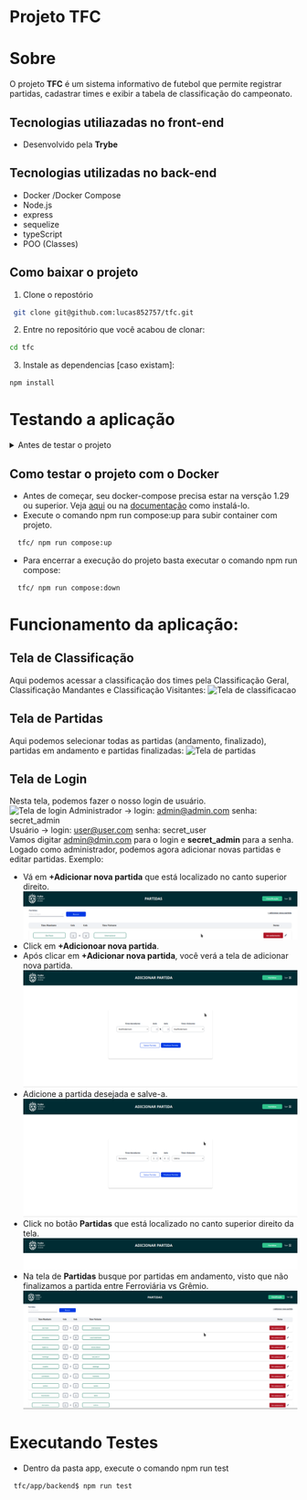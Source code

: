  <h1>Projeto TFC<h1>

 # Sobre
O projeto **TFC** é um sistema informativo de futebol que permite registrar partidas, cadastrar times e exibir a tabela de classificação do campeonato.

## Tecnologias utiliazadas no front-end
- Desenvolvido pela **Trybe**
## Tecnologias utilizadas no back-end
- Docker /Docker Compose
- Node.js
- express
- sequelize
- typeScript
- POO (Classes)

## Como baixar o projeto
1. Clone o repostório
```Bash
 git clone git@github.com:lucas852757/tfc.git
```
2. Entre no repositório que você acabou de clonar:
```Bash
cd tfc
```
3. Instale as dependencias [caso existam]:
```Bash
npm install
```

# Testando a aplicação
<details>
  <summary>
    Antes de testar o projeto
  </summary>

  - Antes de testar o projeto, crie o arquivo .env na pasta backend em /app. Este arquivo é importante, porque contém variávies de ambientes utilizadas por esta aplicação:
  ```Bash
  JWT_SECRET=jwt_secret
  APP_PORT=3001
  DB_USER=seu_user
  DB_PASS=sua_senha
  DB_HOST=localhost 
  DB_PORT=3002

  ```
</details>

## Como testar o projeto com o Docker
 - Antes de começar, seu docker-compose precisa estar na versção 1.29 ou superior. Veja [aqui](https://www.digitalocean.com/community/tutorials/how-to-install-and-use-docker-compose-on-ubuntu-20-04-pt) ou na [documentação](https://docs.docker.com/compose/install/) como instalá-lo.
- Execute o comando npm run compose:up para subir container com projeto.
```Bash
  tfc/ npm run compose:up
```
- Para encerrar a execução do projeto basta executar o comando npm run  compose:
```Bash
  tfc/ npm run compose:down
```
# Funcionamento da aplicação:
## Tela de Classificação
Aqui podemos acessar a classificação dos times pela Classificação Geral, Classificação Mandantes e Classificação Visitantes:
![Tela de classificacao](gifs/classificacao.gif)

## Tela de Partidas
Aqui podemos selecionar todas as partidas (andamento, finalizado), partidas em andamento e partidas finalizadas:
![Tela de partidas](gifs/partidas_gif.gif)

## Tela de Login
Nesta tela, podemos fazer o nosso login de usuário.</br>
![Tela de login](gifs/login_gif.gif)
Administrador -> login: admin@admin.com senha: secret_admin </br>
Usuário -> login: user@user.com senha: secret_user </br>
Vamos digitar admin@dmin.com para o login e **secret_admin** para a senha.</br>
Logado como administrador, podemos agora adicionar novas partidas e editar partidas.
Exemplo:</br>
 - Vá em **+Adicionar nova partida** que está localizado no canto superior direito.
![Nova partida](pngs/adicionarNovaPartida.png)
 - Click em **+Adicionoar nova partida**.
 - Após clicar em **+Adicionar nova partida**, você verá a tela de adicionar nova partida.
 ![Tela Nova Partida](pngs/telaAdicionarNovaPartida.png)
 - Adicione a partida desejada e salve-a.
 ![Adicionar Nova Partida](pngs/testeAdicionarNovaPartida.png)
 - Click no botão **Partidas** que está localizado no canto superior direito da tela.
 ![Botão adicionar Partidas](pngs/partidas.png)
 - Na tela de **Partidas** busque por partidas em andamento, visto que não finalizamos a partida entre Ferroviária vs Grêmio.
 ![Ferroviária vs Grêmio](pngs/ferroviaria_gremio.png)

 # Executando Testes
 - Dentro da pasta app, execute o comando npm run test
 ```Bash
  tfc/app/backend$ npm run test
 ```
